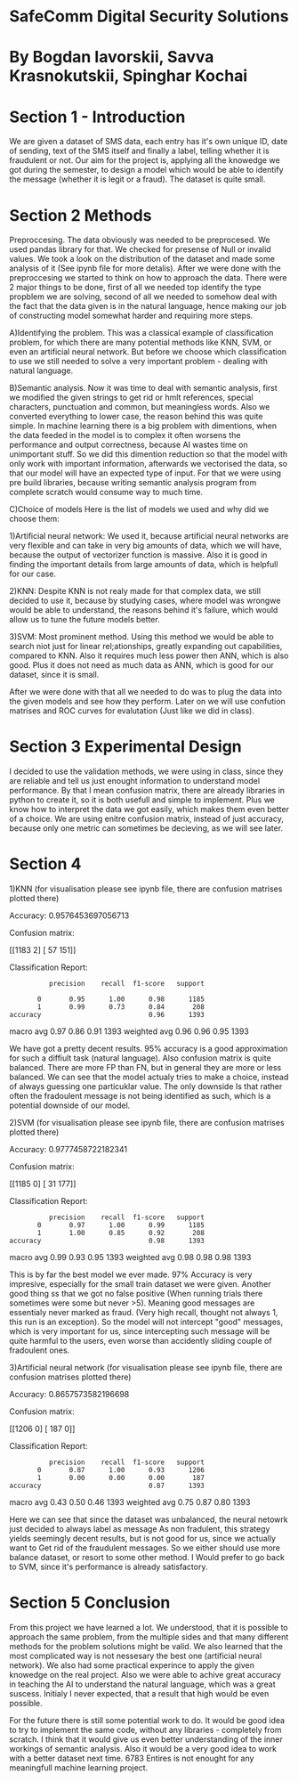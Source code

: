 # SafeComm Digital Security Solutions
# By Bogdan Iavorskii, Savva Krasnokutskii, Spinghar Kochai

# Section 1 - Introduction

We are given a dataset of SMS data, each entry has it's own unique ID, date of sending, text of the SMS itself and finally a label, telling whether it is fraudulent or not. Our aim for the project is, applying all the knowedge we got during the semester, to design a model which would be able to identify the message (whether it is legit or a fraud). The dataset is quite small.

# Section 2 Methods

Preproccesing. The data obviously was needed to be preprocesed. We used pandas library for that. We checked for presense of Null or invalid values. We took a look on the distribution of the dataset and made some analysis of it (See ipynb file for more detalis). After we were done with the preproccesing we started to think on how to approach the data. There were 2 major things to be done, first of all we needed top identify the type propblem we are solving, second of all we needed to somehow deal with the fact that the data given is in the natural language, hence making our job of constructing model somewhat harder and requiring more steps.

A)Identifying the problem.
This was a classical example of classification problem, for which there are many potential methods like KNN, SVM, or even an artificial neural network. But before we choose which classification to use we still needed to solve a very important problem - dealing with natural language. 

B)Semantic analysis.
Now it was time to deal with semantic analysis, first we modified the given strings to get rid or hmlt references, special characters, punctuation and common, but meaningless words. Also we converted everything to lower case, the reason behind this was quite simple. In machine learning there is a big problem with dimentions, when the data feeded in the model is to complex it often worsens the performance and output correctness, because AI wastes time on unimportant stuff. So we did this dimention reduction so that the model with only work with important information, afterwards we vectorised the data, so that our model will have an expected type of input. For that we were using pre build libraries, because writing semantic analysis program from complete scratch would consume way to much time.

C)Choice of models
Here is the list of models we used and why did we choose them:

1)Artificial neural network: We used it, because artificial neural networks are very flexible and can take in very big amounts of data, which we will have, because the output of vectorizer function is massive. Also it is good in finding the important details from large amounts of data, which is helpfull for our case.

2)KNN: Despite KNN is not realy made for that complex data, we still decided to use it, because by studying cases, where model was wrongwe would be able to understand, the reasons behind it's failure, which would allow us to tune the future models better.

3)SVM: Most prominent method. Using this method we would be able to search niot just for linear rel;ationships, greatly expanding out capabilities, compared to KNN. Also it requires much less power then ANN, which is also good. Plus it does not need as much data as ANN, which is good for our dataset, since it is small.

After we were done with that all we needed to do was to plug the data into the given models and see how they perform. Later on we will use confution matrises and ROC curves for evalutation (Just like we did in class).

# Section 3 Experimental Design

I decided to use the validation methods, we were using in class, since they are reliable and tell us just enought information to understand model performance. By that I mean confusion matrix, there are already libraries in python to create it, so it is both usefull and simple to implement. Plus we know how to interpret the data we got easily, which makes them even better of a choice. We are using enitre confusion matrix, instead of just accuracy, because only one metric can sometimes be decieving, as we will see later.

# Section 4 

1)KNN (for visualisation please see ipynb file, there are confusion matrises plotted there)

Accuracy: 0.9576453697056713

Confusion matrix:

[[1183    2]
 [  57  151]]
 
Classification Report:

              precision    recall  f1-score   support

           0       0.95      1.00      0.98      1185
           1       0.99      0.73      0.84       208
    accuracy                           0.96      1393
   macro avg       0.97      0.86      0.91      1393
weighted avg       0.96      0.96      0.95      1393

We have got a pretty decent results. 95% accuracy is a good approximation for such a diffiult task (natural language).
Also confusion matrix is quite balanced. There are more FP than FN, but in general they are more or less balanced.
We can see that the model actualy tries to make a choice, instead of always guessing one particuklar value. The only downside
Is that rather often the fradoulent message is not being identified as such, which is a potential downside of our model.

2)SVM (for visualisation please see ipynb file, there are confusion matrises plotted there)

Accuracy: 0.9777458722182341

Confusion matrix:

[[1185    0]
 [  31  177]]
 
Classification Report:

              precision    recall  f1-score   support
           0       0.97      1.00      0.99      1185
           1       1.00      0.85      0.92       208
    accuracy                           0.98      1393
   macro avg       0.99      0.93      0.95      1393
weighted avg       0.98      0.98      0.98      1393

This is by far the best model we ever made. 97% Accuracy is very impresive, especially for the small train dataset we were given. Another good thing ss that we got no false positive (When running trials there sometimes were some but never >5). Meaning good messages are essentialy never marked as fraud. (Very high recall, thought not always 1, this run is an exception).
So the model will not intercept "good" messages, which is very important for us, since intercepting such message will be quite harmful to the users, even worse than accidently sliding couple of fradoulent ones.

3)Artificial neural network (for visualisation please see ipynb file, there are confusion matrises plotted there)

Accuracy: 0.8657573582196698

Confusion matrix:

[[1206    0]
 [ 187    0]]
 
Classification Report:

              precision    recall  f1-score   support
           0       0.87      1.00      0.93      1206
           1       0.00      0.00      0.00       187
    accuracy                           0.87      1393
   macro avg       0.43      0.50      0.46      1393
weighted avg       0.75      0.87      0.80      1393

Here we can see that since the dataset was unbalanced, the neural netowrk just decided to always label as message
As non fradulent, this strategy yields seemingly decent results, but is not good for us, since we actually want to
Get rid of the fraudulent messages. So we either should use more balance dataset, or resort to some other method. I
Would prefer to go back to SVM, since it's performance is already satisfactory.

# Section 5 Conclusion

From this project we have learned a lot. We understood, that it is possible to approach the same problem, from the multiple sides and that many different methods for the problem solutions might be valid. We also learned that the most complicated way is not nessesary the best one (artificial neural network). We also had some practical experince to apply the given knowedge on the real project. Also we were able to achive great accuracy in teaching the AI to understand the natural language, which was a great suscess. Initialy I never expected, that a result that high would be even possible.

For the future there is still some potential work to do. It would be good idea to try to implement the same code, without any libraries - completely from scratch. I think that it would give us even better understanding of the inner workings of semantic analysis. Also it would be a very good idea to work with a better dataset next time. 6783 Entires is not enought for any meaningfull machine learning project.
